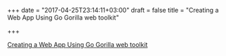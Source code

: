 +++
date = "2017-04-25T23:14:11+03:00"
draft = false
title = "Creating a Web App Using Go Gorilla web toolkit"

+++

<p><a href="https://www.activestate.com/blog/2017/04/creating-web-app-using-golang-gorilla-web-toolkit">Creating a Web App Using Go Gorilla web toolkit</a></p>
